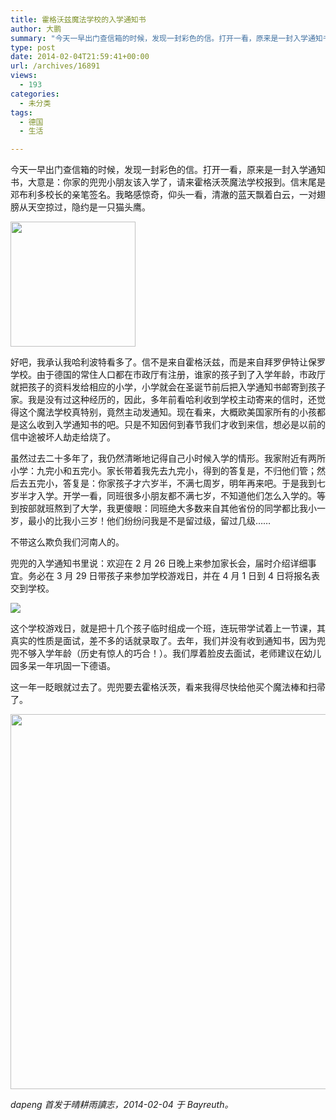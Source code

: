 ```yaml
---
title: 霍格沃兹魔法学校的入学通知书
author: 大鹏
summary: "今天一早出门查信箱的时候，发现一封彩色的信。打开一看，原来是一封入学通知书，大意是：你家的兜兜小朋友该入学了，请来霍格沃茨魔法学校报到。信末尾是邓布利多校长的亲笔签名。我略感惊奇，仰头一看，清澈的蓝天飘着白云，一对翅膀从天空掠过，隐约是一只猫头鹰。"
type: post
date: 2014-02-04T21:59:41+00:00
url: /archives/16891
views:
  - 193
categories:
  - 未分类
tags:
  - 德国
  - 生活

---
```

今天一早出门查信箱的时候，发现一封彩色的信。打开一看，原来是一封入学通知书，大意是：你家的兜兜小朋友该入学了，请来霍格沃茨魔法学校报到。信末尾是邓布利多校长的亲笔签名。我略感惊奇，仰头一看，清澈的蓝天飘着白云，一对翅膀从天空掠过，隐约是一只猫头鹰。

<img src="https://gwkpxq.bn1.livefilestore.com/y2pgyC2o9IENkkMhiBJq-06K7LsIRhPkLCW-gqdoViEDZN7BwTMwtPc8KY5GCrgMWnYoRYZwu3yRX3XPTOzdGyG9dXW3RBWn9HFsYnnykGMzso/2014-02-05_hogwarts_owl.jpg?psid=1" width="200" />

好吧，我承认我哈利波特看多了。信不是来自霍格沃兹，而是来自拜罗伊特让保罗学校。由于德国的常住人口都在市政厅有注册，谁家的孩子到了入学年龄，市政厅就把孩子的资料发给相应的小学，小学就会在圣诞节前后把入学通知书邮寄到孩子家。我是没有过这种经历的，因此，多年前看哈利收到学校主动寄来的信时，还觉得这个魔法学校真特别，竟然主动发通知。现在看来，大概欧美国家所有的小孩都是这么收到入学通知书的吧。只是不知因何到春节我们才收到来信，想必是以前的信中途被坏人劫走给烧了。

虽然过去二十多年了，我仍然清晰地记得自己小时候入学的情形。我家附近有两所小学：九完小和五完小。家长带着我先去九完小，得到的答复是，不归他们管；然后去五完小，答复是：你家孩子才六岁半，不满七周岁，明年再来吧。于是我到七岁半才入学。开学一看，同班很多小朋友都不满七岁，不知道他们怎么入学的。等到按部就班熬到了大学，我更傻眼：同班绝大多数来自其他省份的同学都比我小一岁，最小的比我小三岁！他们纷纷问我是不是留过级，留过几级……

不带这么欺负我们河南人的。

兜兜的入学通知书里说：欢迎在 2 月 26 日晚上来参加家长会，届时介绍详细事宜。务必在 3 月 29 日带孩子来参加学校游戏日，并在 4 月 1 日到 4 日将报名表交到学校。

![][1]

这个学校游戏日，就是把十几个孩子临时组成一个班，连玩带学试着上一节课，其真实的性质是面试，差不多的话就录取了。去年，我们并没有收到通知书，因为兜兜不够入学年龄（历史有惊人的巧合！）。我们厚着脸皮去面试，老师建议在幼儿园多呆一年巩固一下德语。

这一年一眨眼就过去了。兜兜要去霍格沃茨，看来我得尽快给他买个魔法棒和扫帚了。

<img src="https://gwkpxq.bn1.livefilestore.com/y2poPK0nbBpV8KoNfaIatq2N6vTr3AA2I0ZBf3Z9Ob1fneG-_iPywLweiyaSBHettSmHTnOkazsR0WzpzH4wvJS1pYC3WzfaZWtDoY3a5ukSzo/2014-02-05_hogwarts.jpg?psid=1" width="600" />

_dapeng 首发于晴耕雨讀志，2014-02-04 于 Bayreuth。_

 [1]: https://gwkpxq.bn1.livefilestore.com/y2pkt2daKT1a0IcJaGQQOLWS-9rF0PhA2l2CI1KIY_BYBdwEqHHjhHzpJIiL2dV6eQwtPGeorwGCIMdhlFWwrarD1uyH0iqVpv9_4gdHI6-n70/2014-02-05_hogwarts_letter.jpg
